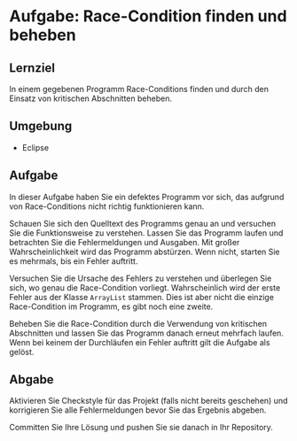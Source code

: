 # Aufgabe: Race-Condition finden und beheben

## Lernziel

In einem gegebenen Programm Race-Conditions finden und durch den Einsatz von kritischen Abschnitten beheben.


## Umgebung

  * Eclipse


## Aufgabe

In dieser Aufgabe haben Sie ein defektes Programm vor sich, das aufgrund von Race-Conditions nicht richtig funktionieren kann.

Schauen Sie sich den Quelltext des Programms genau an und versuchen Sie die Funktionsweise zu verstehen. Lassen Sie das Programm laufen und betrachten Sie die Fehlermeldungen und Ausgaben. Mit großer Wahrscheinlichkeit wird das Programm abstürzen. Wenn nicht, starten Sie es mehrmals, bis ein Fehler auftritt.

Versuchen Sie die Ursache des Fehlers zu verstehen und überlegen Sie sich, wo genau die Race-Condition vorliegt. Wahrscheinlich wird der erste Fehler aus der Klasse `ArrayList` stammen. Dies ist aber nicht die einzige Race-Condition im Programm, es gibt noch eine zweite.

Beheben Sie die Race-Condition durch die Verwendung von kritischen Abschnitten und lassen Sie das Programm danach erneut mehrfach laufen. Wenn bei keinem der Durchläufen ein Fehler auftritt gilt die Aufgabe als gelöst.


## Abgabe

Aktivieren Sie Checkstyle für das Projekt (falls nicht bereits geschehen) und korrigieren Sie alle Fehlermeldungen bevor Sie das Ergebnis abgeben.

Committen Sie Ihre Lösung und pushen Sie sie danach in Ihr Repository.
